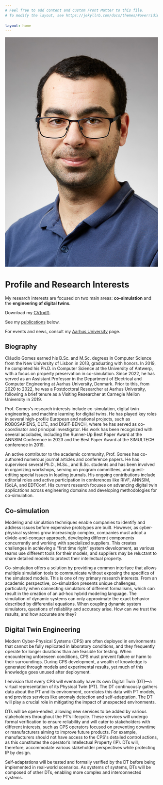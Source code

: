 ```yaml
---
# Feel free to add content and custom Front Matter to this file.
# To modify the layout, see https://jekyllrb.com/docs/themes/#overriding-theme-defaults

layout: home
---
```


<img src="/assets/Foto_low.jpg" alt="Cláudio Ângelo Gonçalves Gomes" class="view_person_photo">

# Profile and Research Interests

My research interests are focused on two main areas: **co-simulation** and the **engineering of digital twins**.

Download my [CV(pdf)](./assets/cv/cv_claudio.pdf).

See my <a href="#publications">publications</a> below.

For events and news, consult my <a href="https://pure.au.dk/portal/en/claudio.gomes@ece.au.dk" target="_blank">Aarhus University</a> page.

## Biography  
Cláudio Gomes earned his B.Sc. and M.Sc. degrees in Computer Science from the New University of Lisbon in 2013, graduating with honors. In 2019, he completed his Ph.D. in Computer Science at the University of Antwerp, with a focus on property preservation in co-simulation. Since 2022, he has served as an Assistant Professor in the Department of Electrical and Computer Engineering at Aarhus University, Denmark. Prior to this, from 2020 to 2022, he was a Postdoctoral Researcher at Aarhus University, following a brief tenure as a Visiting Researcher at Carnegie Mellon University in 2019.

Prof. Gomes's research interests include co-simulation, digital twin engineering, and machine learning for digital twins. He has played key roles in several high-profile European and national projects, such as ROBOSAPIENS, DLTE, and DIGIT-BENCH, where he has served as co-coordinator and principal investigator. His work has been recognized with several accolades, including the Runner-Up Best Paper Award at the ANNSIM Conference in 2023 and the Best Paper Award at the SIMULTECH conference in 2019.

An active contributor to the academic community, Prof. Gomes has co-authored numerous journal articles and conference papers. He has supervised several Ph.D., M.Sc., and B.Sc. students and has been involved in organizing workshops, serving on program committees, and guest-editing special issues in leading journals. His ongoing contributions include editorial roles and active participation in conferences like RIVF, ANNSIM, ISoLA, and EDTConf. His current research focuses on advancing digital twin applications across engineering domains and developing methodologies for co-simulation.

## Co-simulation  
Modeling and simulation techniques enable companies to identify and address issues before expensive prototypes are built. However, as cyber-physical systems grow increasingly complex, companies must adopt a divide-and-conquer approach, developing different components concurrently and working with specialized suppliers. This creates challenges in achieving a “first time right” system development, as various teams use different tools for their models, and suppliers may be reluctant to share detailed models to protect their intellectual property.

Co-simulation offers a solution by providing a common interface that allows multiple simulation tools to communicate without exposing the specifics of the simulated models. This is one of my primary research interests. From an academic perspective, co-simulation presents unique challenges, particularly when connecting simulators of different formalisms, which can result in the creation of an ad-hoc hybrid modeling language. The simulation of dynamic systems can only approximate the exact behavior described by differential equations. When coupling dynamic system simulators, questions of reliability and accuracy arise. How can we trust the results, and how accurate are they?

## Digital Twin Engineering  
Modern Cyber-Physical Systems (CPS) are often deployed in environments that cannot be fully replicated in laboratory conditions, and they frequently operate for longer durations than are feasible for testing. When encountering unforeseen conditions, CPS must prevent failure or harm to their surroundings. During CPS development, a wealth of knowledge is generated through models and experimental results, yet much of this knowledge goes unused after deployment.

I envision that every CPS will eventually have its own Digital Twin (DT)—a virtual representation of its Physical Twin (PT). The DT continuously gathers data about the PT and its environment, correlates this data with PT models, and provides services like anomaly detection and self-adaptation. The DT will play a crucial role in mitigating the impact of unexpected environments.

DTs will be open-ended, allowing new services to be added by various stakeholders throughout the PT’s lifecycle. These services will undergo formal verification to ensure reliability and will cater to stakeholders with different interests, such as CPS operators focused on preventing downtime or manufacturers aiming to improve future products. For example, manufacturers should not have access to the CPS's detailed control actions, as this constitutes the operator’s Intellectual Property (IP). DTs will, therefore, accommodate various stakeholder perspectives while protecting IP by design.

Self-adaptations will be tested and formally verified by the DT before being implemented in real-world scenarios. As systems of systems, DTs will be composed of other DTs, enabling more complex and interconnected systems.
